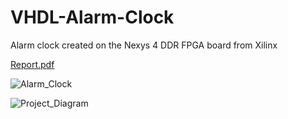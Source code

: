 # VHDL-Alarm-Clock
Alarm clock created on the Nexys 4 DDR FPGA board from Xilinx

[Report.pdf](https://github.com/twinjie/VHDL-Alarm-Clock/files/7272400/Report_Edited.pdf)



![Alarm_Clock](https://user-images.githubusercontent.com/82783432/135734433-06f284fe-8be0-44d4-a3da-d824036ab7bc.jpg)



![Project_Diagram](https://user-images.githubusercontent.com/82783432/135734411-511ee009-ecfc-450d-8213-bf32574904f2.png)

